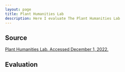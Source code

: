 ```yaml
---
layout: page
title: Plant Humanities Lab
description: Here I evaluate The Plant Humanities Lab
---
```

## Source

[Plant Humanities Lab. Accessed December 1, 2022.](https://lab.plant-humanities.org)

## Evaluation

